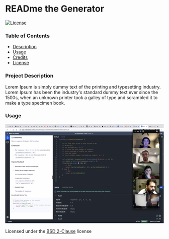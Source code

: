  # READme the Generator
  [![License](https://img.shields.io/badge/License-BSD%202--Clause-orange.svg)](https://opensource.org/licenses/BSD-2-Clause)
  
  ### Table of Contents
  * [Description](#project-description) 
  * [Usage](#usage)
  * [Credits](#credits)
  * [License](#license)
  
  ### Project Description
  Lorem Ipsum is simply dummy text of the printing and typesetting industry. Lorem Ipsum has been the industry's standard dummy text ever since the 1500s, when an unknown printer took a galley of type and scrambled it to make a type specimen book.

  
  ### Usage
  <img src = "./assets/images/test.png" >
  

  Licensed under the [BSD 2-Clause](https://github.com/william-hunt88/READme-The-Generator/blob/main/LICENSE.txt) license
